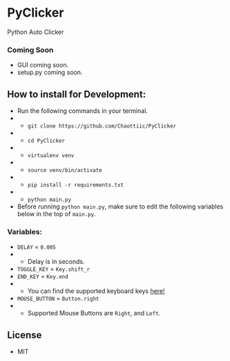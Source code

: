 
# PyClicker
Python Auto Clicker

### Coming Soon
- GUI coming soon.
- setup.py coming soon.


## How to install for Development:
- Run the following commands in your terminal.
- - `git clone https://github.com/Chaottiic/PyClicker`
- - `cd PyClicker`
- - `virtualenv venv`
- - `source venv/bin/activate`
- - `pip install -r requirements.txt`
- - `python main.py`
- Before running `python main.py`, make sure to edit the following variables below in the top of `main.py`.

### Variables:
- `DELAY` = `0.005`
- - Delay is in seconds.
- `TOGGLE_KEY` = `Key.shift_r`
- `END_KEY` = `Key.end`
- - You can find the supported keyboard keys <a href="https://pynput.readthedocs.io/en/latest/_modules/pynput/keyboard/_base.html#Key">here!</a>
- `MOUSE_BUTTON` = `Button.right` 
- - Supported Mouse Buttons are `Right`, and `Left`.

## License
- MIT